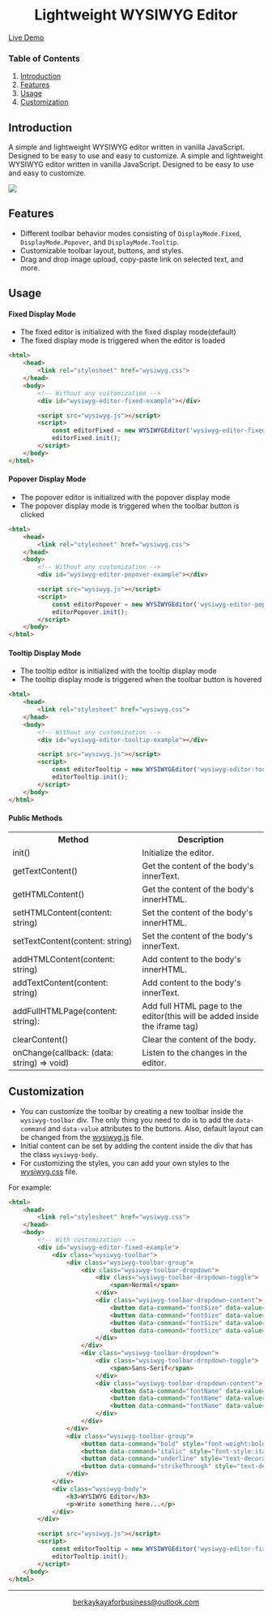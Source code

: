 <h1 align="center">Lightweight WYSIWYG Editor</h1>

<a href="https://bberkay.github.io/lightweight-wysiwyg-editor/">Live Demo</a>

### Table of Contents
1. [Introduction](#introduction)
2. [Features](#features)
3. [Usage](#usage)
4. [Customization](#customization)

## Introduction

A simple and lightweight WYSIWYG editor written in vanilla JavaScript. Designed to be easy to use and easy to customize.
A simple and lightweight WYSIWYG editor written in vanilla JavaScript. Designed to be easy to use and easy to customize.

<img src="https://lh3.googleusercontent.com/fife/ALs6j_FD3S0KXNuITWL0YewP3ByQQozKO1Yl0MM9RqaDUbMFrSQP8XeQhD_YW1e6uBaeCZ6_J7sIUkDdpIEiJpZVhqS4DD5KG6ySKcXAmig8QftjCJXzftduirehAP2-shp6UMmYG5WSARmMOI0KppB_NaoUtmdSfrMJ9FmwPOz2LmfI8Io2vvUIf3WJcWS7qgT3wk2OuJu9tiiZyHk93eHbxmz_b-CUB3QMRBp9YppyE2nObop9ye2YvA1fzWrySPdADfgRkPifO42SG1-fDoji-ra6YWT6PXV5uYjPp4TEcIywFpiTK7caS6k7CBmMuOMkctrFqTn4l7dEwesnWRjbafVWdZOGp91-JzGzEKYqLmJNbIwzYZ0C4MNm0Xh5dRCiWNofiaB4zGyBb-5Cl4A7VTRmgGk2VwRqhKdl_7hAZ_ol4-G89d7EPKxhMN67J20FHn1oAjH1nIzyGsNJMD5iwpLVnaxgC-kBAaaOOyomL-RPsicrGkKGhKGbyMeA_lOn7sViBtO61tJqvoVrgD2WLkUnPhJpQf-TBYtqXbv4MlyADpYtfqL1ESfNuswD9La7zLQj9kxhYieb-l3QGzb0oNAc3yc48Q7qKNJ-jyzJ73FON-CbQtSm7w31zvBpM46wa0SttLCCbS7WXGb7l9EnF2b6kniFvD5ct-ib0bHXuCY3QZCnBPriARY8g0v26A4vdilT_VARgwEauNJvmD1FM_BZQDz84WOfiwo-O1lpwzUViDq-IzJ-5voJsMB7dg3immRqUvaCoS8A41TtJ5lthlTCw0mBAUzQjR9RM52fSVSDJ53YQmXt86gsbSfytB_ZDCRMKxZkXspqkr5P6rO0KOhHAI2FXfFiuNyTFZoE9grqDHfkuNLRvGcL-tDKqeRM8xjVHXeuELv3Wmp_YlUFYyrpSO0znWCrHbkTRYz-WjJDS0khDqJjabxZWsIHXiPEDGQXeYqm3rojEc3OSVq7JidmnK7FDJ3KYVrbCJcKzPhNpVMMjb8TxK5HzrRglVtGSCytSM2w6-owwsbllSKQL-ai44etOgp4NbCzkmIK1ZKHiEsq2BDzooAW8c1MIKH-wpOuG9Yz45jS7QbjMnKdYR85G9uUvbZeUz2LqAJfEKye5FPiv1GZHAZHsySFagN_AKXDHweD5uZW33Sh5Kf_6HnuWhxQ-Jhyi3QGZtENDo2eLQbkOFgUQdFF8E4tDpAhsi3uGFTFSUqqKyHmhqtcoh0z0EDCUoO4db2m-U4C9KBv7rxe-mtE8TkAItBmxNMRyGpNjH4rNfM9WPjRmtljNPU9fwyeyZFfV-atQ9ak1h2fM2rxHI1DVrzwEmVTNjG3c1KuUfYKyR_nrq_WBiXewKm2e663cvPUbQYTKh7Vz8XC723-eJNLTwqSZpqOe-TyH6QXVSWSnpgivM1ZdiFyo63CqnfV-Z_JZktfIDDnloqgx3noYM_MwjsQZy5VzmC9y60xolrVLlchfxT95_A2DV50nfxV-GA2u9exxbAlpBJeF4NVfVEKEFp8dffuIqSTCffzux9AjsRYiwoIyxGYWwV-_DFwFVXg4FYJ4cIQ7Pq8lsQ8UeedgqTMuamGt3-pA35wfRzVPgtKnQw8=w1280-h937">

## Features

- Different toolbar behavior modes consisting of `DisplayMode.Fixed`, `DisplayMode.Popover`, and `DisplayMode.Tooltip`.
- Customizable toolbar layout, buttons, and styles.
- Drag and drop image upload, copy-paste link on selected text, and more.

## Usage

#### Fixed Display Mode

- The fixed editor is initialized with the fixed display mode(default)
- The fixed display mode is triggered when the editor is loaded

```html
<html>
    <head>
        <link rel="stylesheet" href="wysiwyg.css">
    </head>
    <body>
        <!-- Without any customization -->
        <div id="wysiwyg-editor-fixed-example"></div>

        <script src="wysiwyg.js"></script>
        <script>
            const editorFixed = new WYSIWYGEditor('wysiwyg-editor-fixed-example');
            editorFixed.init();
        </script>
    </body>
</html>
```

#### Popover Display Mode

- The popover editor is initialized with the popover display mode
- The popover display mode is triggered when the toolbar button is clicked

```html
<html>
    <head>
        <link rel="stylesheet" href="wysiwyg.css">
    </head>
    <body>
        <!-- Without any customization -->
        <div id="wysiwyg-editor-popover-example"></div>

        <script src="wysiwyg.js"></script>
        <script>
            const editorPopover = new WYSIWYGEditor('wysiwyg-editor-popover-example', { displayMode: DisplayMode.Popover });
            editorPopover.init();
        </script>
    </body>
</html>
```

#### Tooltip Display Mode

- The tooltip editor is initialized with the tooltip display mode
- The tooltip display mode is triggered when the toolbar button is hovered

```html
<html>
    <head>
        <link rel="stylesheet" href="wysiwyg.css">
    </head>
    <body>
        <!-- Without any customization -->
        <div id="wysiwyg-editor-tooltip-example"></div>

        <script src="wysiwyg.js"></script>
        <script>
            const editorTooltip = new WYSIWYGEditor('wysiwyg-editor-tooltip-example', { displayMode: DisplayMode.Tooltip });
            editorTooltip.init();
        </script>
    </body>
</html>
```

#### Public Methods
<table>
    <tr>
        <th>Method</th>
        <th>Description</th>
    </tr>
    <tr>
        <td>init()</td>
        <td>Initialize the editor.</td>
    </tr>
    <tr>
        <td>getTextContent()</td>
        <td>Get the content of the body's innerText.</td>
    </tr>
    <tr>
        <td>getHTMLContent()</td>
        <td>Get the content of the body's innerHTML.</td>
    </tr>
    <tr>
        <td>setHTMLContent(content: string)</td>
        <td>Set the content of the body's innerHTML.</td>
    </tr>
    <tr>
        <td>setTextContent(content: string)</td>
        <td>Set the content of the body's innerText.</td>
    </tr>
    <tr>
        <td>addHTMLContent(content: string)</td>
        <td>Add content to the body's innerHTML.</td>
    </tr>
    <tr>
        <td>addTextContent(content: string)</td>
        <td>Add content to the body's innerText.</td>
    </tr>
    <tr>
        <td>addFullHTMLPage(content: string):</td>
        <td>Add full HTML page to the editor(this will be added inside the iframe tag)</td>
    </tr>
    <tr>
        <td>clearContent()</td>
        <td>Clear the content of the body.</td>
    </tr>
    <tr>
        <td>onChange(callback: (data: string) => void)</td>
        <td>Listen to the changes in the editor.</td>
    </tr>
</table>

## Customization

- You can customize the toolbar by creating a new toolbar inside the `wysiwyg-toolbar`
div. The only thing you need to do is to add the `data-command` and `data-value`
attributes to the buttons. Also, default layout can be changed from the <a href="https://github.com/bberkay/lightweight-wysiwyg-editor/blob/main/src/wysiwyg.js#L103">wysiwyg.js</a> file.
- Initial content can be set by adding the content inside the div that has the class `wysiwyg-body`.
- For customizing the styles, you can add your own styles to the <a href="https://github.com/bberkay/lightweight-wysiwyg-editor/blob/main/src/wysiwyg.css">wysiwyg.css</a> file.

For example:
```html
<html>
    <head>
        <link rel="stylesheet" href="wysiwyg.css">
    </head>
    <body>
        <!-- With customization -->
        <div id="wysiwyg-editor-fixed-example">
            <div class="wysiwyg-toolbar">
                <div class="wysiwyg-toolbar-group">
                    <div class="wysiwyg-toolbar-dropdown">
                        <div class="wysiwyg-toolbar-dropdown-toggle">
                            <span>Normal</span>
                        </div>
                        <div class="wysiwyg-toolbar-dropdown-content">
                            <button data-command="fontSize" data-value="7">Huge</button>
                            <button data-command="fontSize" data-value="5">Large</button>
                            <button data-command="fontSize" data-value="3">Normal</button>
                            <button data-command="fontSize" data-value="1">Small</button>
                        </div>
                    </div>
                    <div class="wysiwyg-toolbar-dropdown">
                        <div class="wysiwyg-toolbar-dropdown-toggle">
                            <span>Sans-Serif</span>
                        </div>
                        <div class="wysiwyg-toolbar-dropdown-content">
                            <button data-command="fontName" data-value="sans-serif" style="font-family:sans-serif;">Sans-Serif</button>
                            <button data-command="fontName" data-value="serif" style="font-family:serif;">Serif</button>
                            <button data-command="fontName" data-value="monospace" style="font-family:monospace;">Monospace</button>
                        </div>
                    </div>
                </div>
                <div class="wysiwyg-toolbar-group">
                    <button data-command="bold" style="font-weight:bold;">B</button>
                    <button data-command="italic" style="font-style:italic;">I</button>
                    <button data-command="underline" style="text-decoration:underline;">U</button>
                    <button data-command="strikeThrough" style="text-decoration:line-through;">S</button>
                </div>
            </div>
            <div class="wysiwyg-body">
                <h3>WYSIWYG Editor</h3>
                <p>Write something here...</p>
            </div>
        </div>

        <script src="wysiwyg.js"></script>
        <script>
            const editorTooltip = new WYSIWYGEditor('wysiwyg-editor-fixed-example', { displayMode: DisplayMode.Fixed });
            editorTooltip.init();
        </script>
    </body>
</html>
```

<hr>
<p align="center"><a href="mailto:berkaykayaforbusiness@outlook.com">berkaykayaforbusiness@outlook.com</a></p>
